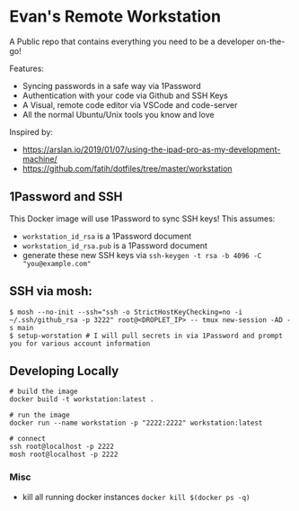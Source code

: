 # Evan's Remote Workstation

A Public repo that contains everything you need to be a developer on-the-go!

Features:
* Syncing passwords in a safe way via 1Password
* Authentication with your code via Github and SSH Keys
* A Visual, remote code editor via VSCode and code-server
* All the normal Ubuntu/Unix tools you know and love

Inspired by:
* https://arslan.io/2019/01/07/using-the-ipad-pro-as-my-development-machine/
* https://github.com/fatih/dotfiles/tree/master/workstation

## 1Password and SSH
This Docker image will use 1Password to sync SSH keys!  This assumes:
* `workstation_id_rsa` is a 1Password document
* `workstation_id_rsa.pub` is a 1Password document
* generate these new SSH keys via `ssh-keygen -t rsa -b 4096 -C "you@example.com"`  

## SSH via mosh:
```
$ mosh --no-init --ssh="ssh -o StrictHostKeyChecking=no -i ~/.ssh/github_rsa -p 3222" root@<DROPLET_IP> -- tmux new-session -AD -s main
$ setup-worstation # I will pull secrets in via 1Password and prompt you for various account information
```

## Developing Locally
```
# build the image
docker build -t workstation:latest .

# run the image
docker run --name workstation -p "2222:2222" workstation:latest

# connect
ssh root@localhost -p 2222
mosh root@localhost -p 2222
```

### Misc
* kill all running docker instances `docker kill $(docker ps -q)`

